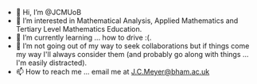 - 👋 Hi, I’m @JCMUoB
- 👀 I’m interested in Mathematical Analysis, Applied Mathematics and Tertiary Level Mathematics Education.
- 🌱 I’m currently learning ... how to drive :(.
- 💞️ I’m not going out of my way to seek collaborations but if things come my way I'll always consider them (and probably go along with things ... I'm easily distracted).
- 📫 How to reach me ... email me at J.C.Meyer@bham.ac.uk

<!---
JCMUoB/JCMUoB is a ✨ special ✨ repository because its `README.md` (this file) appears on your GitHub profile.
You can click the Preview link to take a look at your changes.
--->
